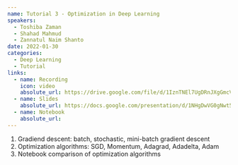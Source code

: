 ```yaml
---
name: Tutorial 3 - Optimization in Deep Learning 
speakers:
  - Toshiba Zaman
  - Shahad Mahmud
  - Zannatul Naim Shanto 
date: 2022-01-30
categories:
  - Deep Learning
  - Tutorial
links:
  - name: Recording
    icon: video
    absolute_url: https://drive.google.com/file/d/1IznTNEl7UgDRnJXgGmcVFj2EXKGwD32k/view?usp=sharing 
  - name: Slides
    absolute_url: https://docs.google.com/presentation/d/1NHgDwVG0gNwt5tSwWkEVfw6qkXD_Ty-1q_YKyUIt-SM/edit?usp=sharing
  - name: Notebook
    absolute_url: 
---
```

1. Gradiend descent: batch, stochastic, mini-batch gradient descent 
2. Optimization algorithms: SGD, Momentum, Adagrad, Adadelta, Adam 
3. Notebook comparison of optimization algorithms
